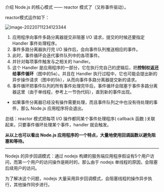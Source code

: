 介绍 Node.js 的核心模式 —— reactor 模式了（又称事件驱动）。

reactor模式运作如下：

![image-20220711234123344](C:\Users\64554\AppData\Roaming\Typora\typora-user-images\image-20220711234123344.png)



1. 应用程序向事件多路分离器提交非阻塞 I/O 请求，提交的时候还要指定 Handler 事件处理程序。
2. 事件多路分离器执行完 I/O 操作后，会向事件队列推送相应的事件。
3. 此时，事件循环会迭代事件队列中的各项事件。
4. 并针对每项事件触发与之相关的 handler。
5. 这个 Handler 是应用程序的一部分，它在执行完自己的逻辑后，把**控制权返还给事件循环**（图中的5a）。并且在 Handler 执行过程中，它也可能会提出新的异步操作请求（图中的5b），从而向事件多路分离器提交新的请求。
6. 事件循环把事件队列的所有事件处理完毕后，事件循环会阻塞于事件多路分离器这里（由于单线程，参考上一节伪代码），直到新的事件出现。

+ 如果事件分离器已经没有操作需要处理，而且事件队列之中也没有待处理的事件，那么 Node.js 应用程序将会退出。



总结：reactor 模式把每项 I/O 操作都同某个事件处理程序( callback 函数 )关联起来，只要事件循环处理某个事件，handler 就会触发。 

**从以上也可以看出 Node.js 应用程序的一个特点，大量地使用回调函数以避免阻塞和等待。**

----------



Nodejs 的异步回调模式：通过 nodejs 构建的服务端应用程序假设有5个用户访问，而第一个用户的访问操作是耗时的，那么由于 nodejs 单线程的原因，会阻塞后续用户的访问。

为了解决这个问题，nodejs 大量采用异步回调模式，会阻塞线程的操作异步执行，其他操作同步进行。

## 

